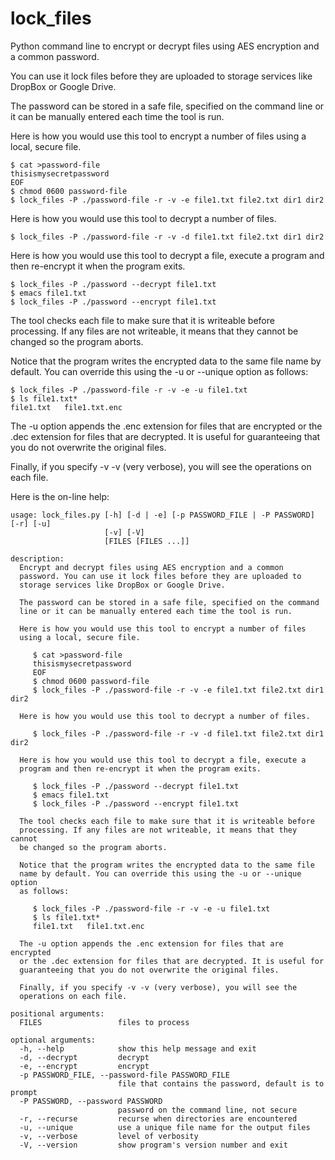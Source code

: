 lock_files
==========

Python command line to encrypt or decrypt files using AES encryption and a common password.

You can use it lock files before they are uploaded to storage services like DropBox or Google Drive.

The password can be stored in a safe file, specified on the command line or it can be manually entered each time the tool is run.

Here is how you would use this tool to encrypt a number of files using a local, secure file.

    $ cat >password-file
    thisismysecretpassword
    EOF
    $ chmod 0600 password-file
    $ lock_files -P ./password-file -r -v -e file1.txt file2.txt dir1 dir2

Here is how you would use this tool to decrypt a number of files.

    $ lock_files -P ./password-file -r -v -d file1.txt file2.txt dir1 dir2

Here is how you would use this tool to decrypt a file, execute a
program and then re-encrypt it when the program exits.

    $ lock_files -P ./password --decrypt file1.txt
    $ emacs file1.txt
    $ lock_files -P ./password --encrypt file1.txt

The tool checks each file to make sure that it is writeable before processing. If any files are not writeable, it means that they cannot be changed so the program aborts.

Notice that the program writes the encrypted data to the same file name by default. You can override this using the -u or --unique option as follows:

    $ lock_files -P ./password-file -r -v -e -u file1.txt
    $ ls file1.txt*
    file1.txt   file1.txt.enc

The -u option appends the .enc extension for files that are encrypted or the .dec extension for files that are decrypted. It is useful for guaranteeing that you do not overwrite the original files.

Finally, if you specify -v -v (very verbose), you will see the operations on each file.

Here is the on-line help:

    usage: lock_files.py [-h] [-d | -e] [-p PASSWORD_FILE | -P PASSWORD] [-r] [-u]
                         [-v] [-V]
                         [FILES [FILES ...]]
    
    description:
      Encrypt and decrypt files using AES encryption and a common
      password. You can use it lock files before they are uploaded to
      storage services like DropBox or Google Drive.
  
      The password can be stored in a safe file, specified on the command
      line or it can be manually entered each time the tool is run.
      
      Here is how you would use this tool to encrypt a number of files
      using a local, secure file.
      
         $ cat >password-file
         thisismysecretpassword
         EOF
         $ chmod 0600 password-file
         $ lock_files -P ./password-file -r -v -e file1.txt file2.txt dir1 dir2
      
      Here is how you would use this tool to decrypt a number of files.
  
         $ lock_files -P ./password-file -r -v -d file1.txt file2.txt dir1 dir2
  
      Here is how you would use this tool to decrypt a file, execute a
      program and then re-encrypt it when the program exits.
  
         $ lock_files -P ./password --decrypt file1.txt
         $ emacs file1.txt
         $ lock_files -P ./password --encrypt file1.txt
      
      The tool checks each file to make sure that it is writeable before
      processing. If any files are not writeable, it means that they cannot
      be changed so the program aborts.
  
      Notice that the program writes the encrypted data to the same file
      name by default. You can override this using the -u or --unique option
      as follows:
  
         $ lock_files -P ./password-file -r -v -e -u file1.txt
         $ ls file1.txt*
         file1.txt   file1.txt.enc
  
      The -u option appends the .enc extension for files that are encrypted
      or the .dec extension for files that are decrypted. It is useful for
      guaranteeing that you do not overwrite the original files.
  
      Finally, if you specify -v -v (very verbose), you will see the
      operations on each file.
    
    positional arguments:
      FILES                 files to process

    optional arguments:
      -h, --help            show this help message and exit
      -d, --decrypt         decrypt
      -e, --encrypt         encrypt
      -p PASSWORD_FILE, --password-file PASSWORD_FILE
                            file that contains the password, default is to prompt
      -P PASSWORD, --password PASSWORD
                            password on the command line, not secure
      -r, --recurse         recurse when directories are encountered
      -u, --unique          use a unique file name for the output files
      -v, --verbose         level of verbosity
      -V, --version         show program's version number and exit

